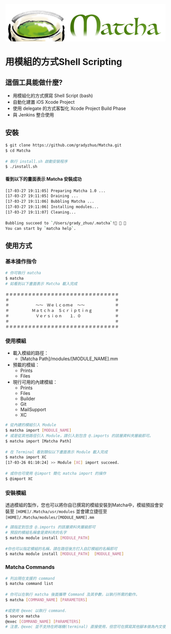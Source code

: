 ![](logo1.jpg)

# 用模組的方式Shell Scripting

## 這個工具能做什麼?    
* 用模組化的方式撰寫 Shell Script (bash)
* 自動化建置 iOS Xcode Project
* 使用 delegate 的方式客製化 Xcode Project Build Phase
* 與 Jenkins 整合使用

## 安裝

```bash
$ git clone https://github.com/gradyzhuo/Matcha.git
$ cd Matcha 

# 執行 install.sh 啟動安裝程序
$ ./install.sh
```

#### 看到以下的畫面表示 Matcha 安裝成功

```bash
[17-03-27 19:11:05] Preparing Matcha 1.0 ...
[17-03-27 19:11:05] Draining ...
[17-03-27 19:11:06] Bubbling Matcha ...
[17-03-27 19:11:06] Installing modules...
[17-03-27 19:11:07] Cleaning...

Bubbling succeed to `/Users/grady_zhuo/.matcha`!🍵 🍵 🍵
You can start by `matcha help`.

```

## 使用方式

### 基本操作指令

```bash
# 你可執行 matcha
$ matcha
# 如看到以下畫面表示 Matcha 載入完成

＃＃＃＃＃＃＃＃＃＃＃＃＃＃＃＃＃＃＃＃＃＃＃＃＃＃＃＃＃＃
＃　　　　　　　　　　　　　　　　　　　　　　　　　　　　＃
＃　　　　　　　～～　Ｗｅｌｃｏｍｅ　～～　　　　　　　　＃
＃　　　　　　Ｍａｔｃｈａ　Ｓｃｒｉｐｔｉｎｇ　　　　　　＃
＃　　　　　　　Ｖｅｒｓｉｏｎ　　１．０　　　　　　　　　＃
＃　　　　　　　　　　　　　　　　　　　　　　　　　　　　＃
＃＃＃＃＃＃＃＃＃＃＃＃＃＃＃＃＃＃＃＃＃＃＃＃＃＃＃＃＃＃

```

### 使用模組
* 載入模組的路徑：
  * [Matcha Path]/modules/[MODULE_NAME].mm
* 預載的模組：
  * Prints
  * Files
* 現行可用的內建模組：
  * Prints
  * Files
  * Builder
  * Git
  * MailSupport
  * XC

```bash
# 從內建的模組引入 Module
$ matcha import [MODULE_NAME]
# 或是從其他路徑引入 Module，請引入到包含 @.imports 的該層資料夾層級即可。
$ matcha import [Matcha Path]

# 在 Terminal 看到類似以下畫面表示 Module 載入完成
$ matcha import XC
[17-03-26 01:10:24] >> Module [XC] import succeed.

# 或你也可使用 @import 簡化 matcha import 的操作
$ @import XC

```

### 安裝模組
透過模組的製作，您也可以將你自已撰寫的模組安裝到Matcha中，模組預設會安裝至 `[HOME]/.Matcha/usr/modules` 並會建立捷徑至 `[HOME]/.Matcha/modules/[MODULE_NAME].mm`

```bash
# 請指定到包含 @.imports 的該層資料夾層級即可
# 預設的模組名稱會是資料夾的名字
$ matcha module install [MODULE_PATH]

#你也可以指定模組的名稱，請在路徑後方打入自訂模組的名稱即可
$ matcha module install [MODULE_PATH]  [MODULE_NAME]
```

### Matcha Commands

```bash
# 列出現在支援的 command
$ matcha command list

# 你可以在執行 matcha 後面攜帶 Command 及其參數，以執行所需的動作。
$ matcha [COMMAND_NAME] [PARAMETERS]

#或使用 @exec 以執行 command.
$ source matcha
@exec [COMMAND_NAME] [PARAMETERS]
# 注意，@exec 並不支持在終端機(terminal) 直接使用，但您可在撰寫其他腳本做為內文使用。
```
